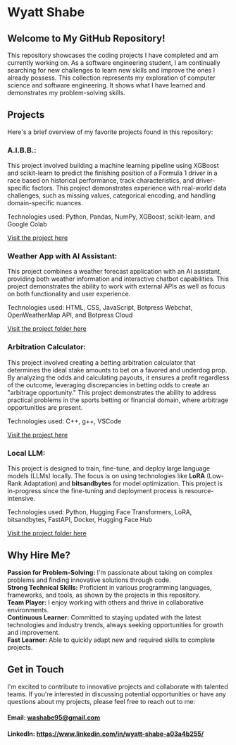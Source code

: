 # Wyatt Shabe
## Welcome to My GitHub Repository!
This repository showcases the coding projects I have completed and am currently working on. As a software engineering student, I am continually searching for new challenges to learn new skills and improve the ones I already possess. This collection represents my exploration of computer science and software engineering. It shows what I have learned and demonstrates my problem-solving skills.

## Projects
Here's a brief overview of my favorite projects found in this repository:

### A.I.B.B.: 
This project involved building a machine learning pipeline using XGBoost and scikit-learn to predict the finishing position of a Formula 1 driver in a race based on historical performance, track characteristics, and driver-specific factors. This project demonstrates experience with real-world data challenges, such as missing values, categorical encoding, and handling domain-specific nuances.

Technologies used: Python, Pandas, NumPy, XGBoost, scikit-learn, and Google Colab  

[Visit the project here](https://github.com/wyattS-95/WyattShabe/blob/main/AIBB_F1.ipynb)  


### Weather App with AI Assistant: 
This project combines a weather forecast application with an AI assistant, providing both weather information and interactive chatbot capabilities. This project demonstrates the ability to work with external APIs as well as focus on both functionality and user experience.

Technologies used: HTML, CSS, JavaScript, Botpress Webchat, OpenWeatherMap API, and Botpress Cloud 

[Visit the project folder here](https://github.com/wyattS-95/WyattShabe/tree/main/Weather)  


### Arbitration Calculator: 
This project involved creating a betting arbitration calculator that determines the ideal stake amounts to bet on a favored and underdog prop. By analyzing the odds and calculating payouts, it ensures a profit regardless of the outcome, leveraging discrepancies in betting odds to create an "arbitrage opportunity." This project demonstrates the ability to address practical problems in the sports betting or financial domain, where arbitrage opportunities are present.

Technologies used: C++, g++, VSCode  

[Visit the project here](https://github.com/wyattS-95/WyattShabe/blob/main/arb_calc.cpp)   


### Local LLM: 
This project is designed to train, fine-tune, and deploy large language models (LLMs) locally. The focus is on using technologies like **LoRA** (Low-Rank Adaptation) and **bitsandbytes** for model optimization. This project is in-progress since the fine-tuning and deployment process is resource-intensive.

Technologies used: Python, Hugging Face Transformers, LoRA, bitsandbytes, FastAPI, Docker, Hugging Face Hub

[Visit the project folder here](https://github.com/wyattS-95/WyattShabe/blob/main/llm-local-project) 

## Why Hire Me?
**Passion for Problem-Solving:** I'm passionate about taking on complex problems and finding innovative solutions through code.  
**Strong Technical Skills:** Proficient in various programming languages, frameworks, and tools, as shown by the projects in this repository.  
**Team Player:** I enjoy working with others and thrive in collaborative environments.  
**Continuous Learner:** Committed to staying updated with the latest technologies and industry trends, always seeking opportunities for growth and improvement.  
**Fast Learner:** Able to quickly adapt new and required skills to complete projects.  

## Get in Touch
I'm excited to contribute to innovative projects and collaborate with talented teams. If you're interested in discussing potential opportunities or have any questions about my projects, please feel free to reach out to me:

#### Email: washabe95@gmail.com
#### LinkedIn: https://www.linkedin.com/in/wyatt-shabe-a03a4b255/
